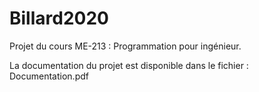 # Billard2020
Projet du cours ME-213 : Programmation pour ingénieur. 

La documentation du projet est disponible dans le fichier : Documentation.pdf
